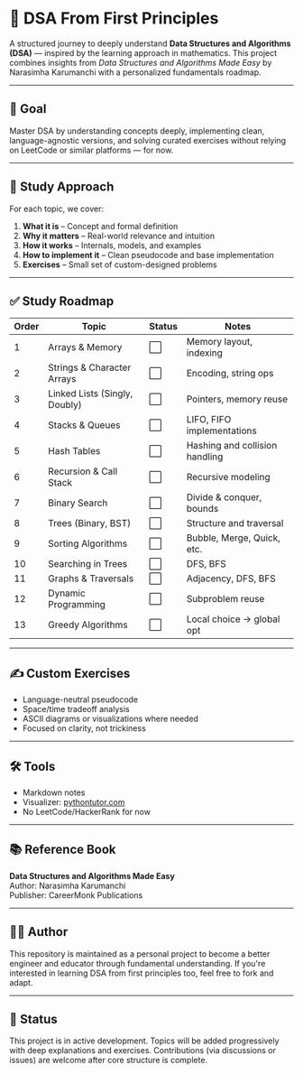 # 🧠 DSA From First Principles

A structured journey to deeply understand **Data Structures and Algorithms (DSA)** — inspired by the learning approach in mathematics. This project combines insights from *Data Structures and Algorithms Made Easy* by Narasimha Karumanchi with a personalized fundamentals roadmap.

---

## 📘 Goal

Master DSA by understanding concepts deeply, implementing clean, language-agnostic versions, and solving curated exercises without relying on LeetCode or similar platforms — for now.

---

## 🧭 Study Approach

For each topic, we cover:

1. **What it is** – Concept and formal definition
2. **Why it matters** – Real-world relevance and intuition
3. **How it works** – Internals, models, and examples
4. **How to implement it** – Clean pseudocode and base implementation
5. **Exercises** – Small set of custom-designed problems

---

## ✅ Study Roadmap

| Order | Topic                         | Status | Notes                        |
| ----- | ----------------------------- | ---- | ---------------------------- |
| 1     | Arrays & Memory               | ⬜     | Memory layout, indexing      |
| 2     | Strings & Character Arrays    | ⬜     | Encoding, string ops         |
| 3     | Linked Lists (Singly, Doubly) | ⬜    | Pointers, memory reuse       |
| 4     | Stacks & Queues               | ⬜    | LIFO, FIFO implementations   |
| 5     | Hash Tables                   | ⬜    | Hashing and collision handling|
| 6     | Recursion & Call Stack        | ⬜    | Recursive modeling           |
| 7     | Binary Search                 | ⬜    | Divide & conquer, bounds     |
| 8     | Trees (Binary, BST)           | ⬜    | Structure and traversal      |
| 9     | Sorting Algorithms            | ⬜    | Bubble, Merge, Quick, etc.   |
| 10    | Searching in Trees            | ⬜    | DFS, BFS                     |
| 11    | Graphs & Traversals           | ⬜    | Adjacency, DFS, BFS          |
| 12    | Dynamic Programming           | ⬜    | Subproblem reuse             |
| 13    | Greedy Algorithms             | ⬜    | Local choice → global opt    |

---

## ✍️ Custom Exercises

- Language-neutral pseudocode
- Space/time tradeoff analysis
- ASCII diagrams or visualizations where needed
- Focused on clarity, not trickiness

---

## 🛠 Tools

- Markdown notes
- Visualizer: [pythontutor.com](https://pythontutor.com)
- No LeetCode/HackerRank for now

---

## 📚 Reference Book

**Data Structures and Algorithms Made Easy**  
Author: Narasimha Karumanchi  
Publisher: CareerMonk Publications

---

## 🧑‍💻 Author

This repository is maintained as a personal project to become a better engineer and educator through fundamental understanding. If you're interested in learning DSA from first principles too, feel free to fork and adapt.

---

## 🚧 Status

This project is in active development. Topics will be added progressively with deep explanations and exercises. Contributions (via discussions or issues) are welcome after core structure is complete.


